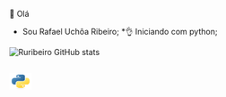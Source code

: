 👋 Olá

* Sou Rafael Uchôa Ribeiro;
*👌 Iniciando com python;


![Ruribeiro GitHub stats](https://github-readme-stats.vercel.app/api?username=ruribeiro&show_icons=true&theme=dark) 

##
<img align="center" alt="ru-Python" height="30" width="40" src="https://raw.githubusercontent.com/devicons/devicon/master/icons/python/python-original.svg">

##                  
          
<!---
ruribeiro/ruribeiro is a ✨ special ✨ repository because its `README.md` (this file) appears on your GitHub profile.
You can click the Preview link to take a look at your changes.
--->
